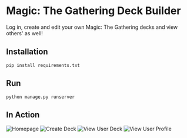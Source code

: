 # Magic: The Gathering Deck Builder

Log in, create and edit your own Magic: The Gathering decks and view others' as well!

## Installation

```pip install requirements.txt```

## Run

```python manage.py runserver```

## In Action

![Homepage](https://github.com/danibarstad/mtg_deck_builder/blob/master/images/mtg1.JPG)
![Create Deck](https://github.com/danibarstad/mtg_deck_builder/blob/master/images/mtg4.JPG)
![View User Deck](https://github.com/danibarstad/mtg_deck_builder/blob/master/images/mtg2.JPG)
![View User Profile](https://github.com/danibarstad/mtg_deck_builder/blob/master/images/mtg3.JPG)
